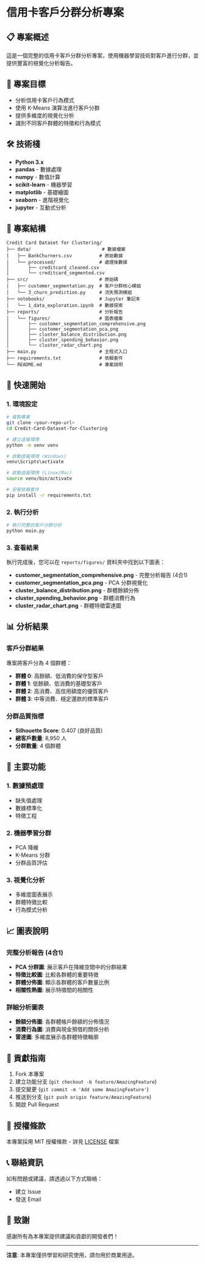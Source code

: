 # 信用卡客戶分群分析專案

## 📋 專案概述

這是一個完整的信用卡客戶分群分析專案，使用機器學習技術對客戶進行分群，並提供豐富的視覺化分析報告。

## 🎯 專案目標

- 分析信用卡客戶行為模式
- 使用 K-Means 演算法進行客戶分群
- 提供多維度的視覺化分析
- 識別不同客戶群體的特徵和行為模式

## 🛠️ 技術棧

- **Python 3.x**
- **pandas** - 數據處理
- **numpy** - 數值計算
- **scikit-learn** - 機器學習
- **matplotlib** - 基礎繪圖
- **seaborn** - 進階視覺化
- **jupyter** - 互動式分析

## 📁 專案結構

```
Credit Card Dataset for Clustering/
├── data/                          # 數據檔案
│   ├── BankChurners.csv          # 原始數據
│   └── processed/                # 處理後數據
│       ├── creditcard_cleaned.csv
│       └── creditcard_segmented.csv
├── src/                          # 原始碼
│   ├── customer_segmentation.py  # 客戶分群核心模組
│   └── 3_churn_prediction.py     # 流失預測模組
├── notebooks/                    # Jupyter 筆記本
│   └── 1_data_exploration.ipynb  # 數據探索
├── reports/                      # 分析報告
│   └── figures/                  # 圖表檔案
│       ├── customer_segmentation_comprehensive.png
│       ├── customer_segmentation_pca.png
│       ├── cluster_balance_distribution.png
│       ├── cluster_spending_behavior.png
│       └── cluster_radar_chart.png
├── main.py                       # 主程式入口
├── requirements.txt              # 依賴套件
└── README.md                     # 專案說明
```

## 🚀 快速開始

### 1. 環境設定

```bash
# 複製專案
git clone <your-repo-url>
cd Credit-Card-Dataset-for-Clustering

# 建立虛擬環境
python -m venv venv

# 啟動虛擬環境 (Windows)
venv\Scripts\activate

# 啟動虛擬環境 (Linux/Mac)
source venv/bin/activate

# 安裝依賴套件
pip install -r requirements.txt
```

### 2. 執行分析

```bash
# 執行完整的客戶分群分析
python main.py
```

### 3. 查看結果

執行完成後，您可以在 `reports/figures/` 資料夾中找到以下圖表：

- **customer_segmentation_comprehensive.png** - 完整分析報告 (4合1)
- **customer_segmentation_pca.png** - PCA 分群視覺化
- **cluster_balance_distribution.png** - 群體餘額分佈
- **cluster_spending_behavior.png** - 群體消費行為
- **cluster_radar_chart.png** - 群體特徵雷達圖

## 📊 分析結果

### 客戶分群結果

專案將客戶分為 4 個群體：

- **群體 0**: 高餘額、低消費的保守型客戶
- **群體 1**: 低餘額、低消費的基礎型客戶
- **群體 2**: 高消費、高信用額度的優質客戶
- **群體 3**: 中等消費、穩定還款的標準客戶

### 分群品質指標

- **Silhouette Score**: 0.407 (良好品質)
- **總客戶數量**: 8,950 人
- **分群數量**: 4 個群體

## 🔧 主要功能

### 1. 數據預處理
- 缺失值處理
- 數據標準化
- 特徵工程

### 2. 機器學習分群
- PCA 降維
- K-Means 分群
- 分群品質評估

### 3. 視覺化分析
- 多維度圖表展示
- 群體特徵比較
- 行為模式分析

## 📈 圖表說明

### 完整分析報告 (4合1)
- **PCA 分群圖**: 展示客戶在降維空間中的分群結果
- **特徵比較圖**: 比較各群體的重要特徵
- **群體分佈圖**: 顯示各群體的客戶數量比例
- **相關性熱圖**: 展示特徵間的相關性

### 詳細分析圖表
- **餘額分佈圖**: 各群體帳戶餘額的分佈情況
- **消費行為圖**: 消費與現金預借的關係分析
- **雷達圖**: 多維度展示各群體特徵輪廓

## 🤝 貢獻指南

1. Fork 本專案
2. 建立功能分支 (`git checkout -b feature/AmazingFeature`)
3. 提交變更 (`git commit -m 'Add some AmazingFeature'`)
4. 推送到分支 (`git push origin feature/AmazingFeature`)
5. 開啟 Pull Request

## 📝 授權條款

本專案採用 MIT 授權條款 - 詳見 [LICENSE](LICENSE) 檔案

## 📞 聯絡資訊

如有問題或建議，請透過以下方式聯絡：

- 建立 Issue
- 發送 Email

## 🙏 致謝

感謝所有為本專案提供建議和貢獻的開發者們！

---

**注意**: 本專案僅供學習和研究使用，請勿用於商業用途。
